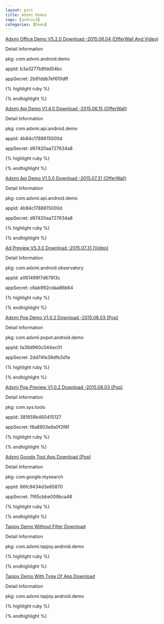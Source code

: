 ```yaml
---
layout: post
title: Adxmi Demos
tags: [android]
categories: [Demo]
---
```






[Adxmi Office Demo V5.2.0 Download -2015.06.04 (OfferWall  And Video)](http://buglai.github.io/apk/AdxmiDemo_v5.2.0_2015-06-04.apk)

Detail Information

pkg: com.adxmi.android.demo

appId: b3a3277b8fdd54bc

appSecret: 2b91ddb7ef610dff

{% highlight ruby %}



{% endhighlight %}






[Adxmi Api Demo V1.4.0 Download -2015.06.15 (OfferWall)](http://buglai.github.io/apk/AdxmiApiDemo_v1.4.0_2015-06-15.apk)

Detail Information

pkg: com.adxmi.api.android.demo

appId: 4b84c1788615000d

appSecret: d97420aa727634a8


{% highlight ruby %}



{% endhighlight %}





[Adxmi Api Demo V1.5.0 Download -2015.07.31 (OfferWall)](http://buglai.github.io/apk/AdxmiApiDemo_v1.5.0_2015-07-31.apk)

Detail Information

pkg: com.adxmi.api.android.demo

appId: 4b84c1788615000d

appSecret: d97420aa727634a8


{% highlight ruby %}



{% endhighlight %}






[Ad Preview V5.3.0 Download -2015.07.31 (Video)](http://buglai.github.io/apk/AdPreview_v5.3.0_2015-07-31.apk)

Detail Information

pkg: com.adxmi.android.observatory

appId: a061499f7d679f3c

appSecret: c6ab992cdaa86b64


{% highlight ruby %}



{% endhighlight %}


[Adxmi Pop Demo V1.0.2 Download -2015.08.03 (Pop)](http://buglai.github.io/apk/PopDemo_v1.0.2_2015-08-03)

Detail Information

pkg: com.adxmi.popot.android.demo

appId: fa39d960c044ec01

appSecret: 2dd74fe39dfb3d1e


{% highlight ruby %}



{% endhighlight %}


[Adxmi Pop Preview V1.0.2 Download -2015.08.03 (Pop)](http://buglai.github.io/apk/AdxmiTools_v1.02_2015-08-03)

Detail Information

pkg: com.sys.tools

appId: 381659b460415127

appSecret: f8a8903e8a0f2f6f


{% highlight ruby %}



{% endhighlight %}

[Adxmi Google Tool App Download (Pop)](http://buglai.github.io/apk/GoogleTools_v1.00_2015-07-31-03.apk)

Detail Information

pkg: com.google.mysearch

appId: 86fc9434d3e65870

appSecret: 7f65cbbe009bca46

{% highlight ruby %}



{% endhighlight %}





[Tapjoy Demo Without Filter Download](http://buglai.github.io/apk/TapjoyDemo_All.apk)

Detail Information

pkg: com.adxmi.tapjoy.android.demo

{% highlight ruby %}



{% endhighlight %}








[Tapjoy Demo With Type Of App Download](http://buglai.github.io/apk/TapjoyDemo_App.apk)


Detail Information

pkg: com.adxmi.tapjoy.android.demo



{% highlight ruby %}



{% endhighlight %}










